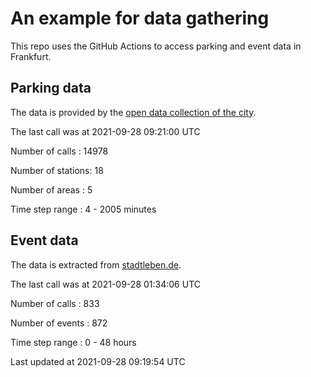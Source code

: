 # An example for data gathering

This repo uses the GitHub Actions to access parking and event data in Frankfurt.

## Parking data
The data is provided by the [open data collection of the city](https://www.offenedaten.frankfurt.de/).

The last call was at 2021-09-28 09:21:00 UTC

Number of calls   : 14978

Number of stations:    18

Number of areas   :     5

Time step range   :     4 -  2005 minutes


## Event data
The data is extracted from [stadtleben.de](https://stadtleben.de/frankfurt/).

The last call was at 2021-09-28 01:34:06 UTC

Number of calls   : 833

Number of events  : 872

Time step range   :   0 -  48 hours


Last updated at 2021-09-28 09:19:54 UTC
